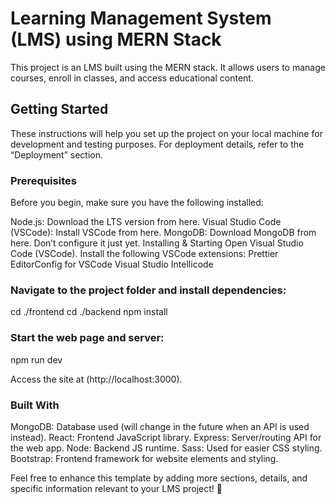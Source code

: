 # Learning Management System (LMS) using MERN Stack
This project is an LMS built using the MERN stack. It allows users to manage courses, enroll in classes, and access educational content.

## Getting Started
These instructions will help you set up the project on your local machine for development and testing purposes. For deployment details, refer to the “Deployment” section.

### Prerequisites
Before you begin, make sure you have the following installed:

Node.js: Download the LTS version from here.
Visual Studio Code (VSCode): Install VSCode from here.
MongoDB: Download MongoDB from here. Don’t configure it just yet.
Installing & Starting
Open Visual Studio Code (VSCode).
Install the following VSCode extensions:
Prettier
EditorConfig for VSCode
Visual Studio Intellicode

### Navigate to the project folder and install dependencies:
cd ./frontend
cd ./backend
npm install

### Start the web page and server:
npm run dev

Access the site at (http://localhost:3000).

### Built With
MongoDB: Database used (will change in the future when an API is used instead).
React: Frontend JavaScript library.
Express: Server/routing API for the web app.
Node: Backend JS runtime.
Sass: Used for easier CSS styling.
Bootstrap: Frontend framework for website elements and styling.

Feel free to enhance this template by adding more sections, details, and specific information relevant to your LMS project! 🚀

